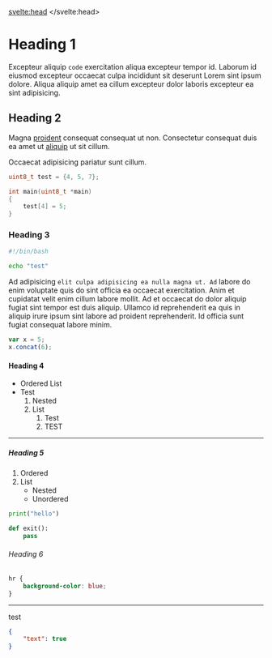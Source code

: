 <svelte:head>
	<title>PTR</title>
</svelte:head>

<script>
	import CodeEditor from "$lib/widgets/CodeEditor/CodeEditor.svelte";
	import CopyButton from "$lib/widgets/CodeEditor/CopyButton.svelte";
	import LineNumbers from "$lib/widgets/CodeEditor/LineNumbers.svelte";
	import CAD from "$lib/widgets/CAD/CAD.svelte";

	import "prismjs/prism.js";
	import "prismjs/components/prism-bash.js";
	import "prismjs/components/prism-c.js";
	import "prismjs/components/prism-cpp.js";
	import "prismjs/components/prism-json.js";
	import "prismjs/components/prism-python.js";

	let codeA = "let x = {\n\t\n}";
	let codeB = "{\n\t\n}";
</script>

# Heading 1

<CodeEditor lineNumbers={true} language="js" bind:code={codeA}/>

Excepteur aliquip `code` exercitation aliqua excepteur tempor id. Laborum id eiusmod excepteur occaecat culpa incididunt sit deserunt Lorem sint ipsum dolore. Aliqua aliquip amet ea cillum excepteur dolor laboris excepteur ea sint adipisicing.

<CodeEditor lineNumbers={true} language="json" bind:code={codeB}/>

## Heading 2

<CAD geometry="https://cdn.bojit.org/files/glb/BOJIT_V3.glb" />

Magna [proident](https://github.com) consequat consequat ut non. Consectetur consequat duis ea amet ut [aliquip](https://example.com) ut sit cillum.

<CAD geometry="https://cdn.bojit.org/files/glb/kinectIP.glb" />

Occaecat adipisicing pariatur sunt cillum.

<LineNumbers />
<CopyButton />

```c
uint8_t test = {4, 5, 7};

int main(uint8_t *main)
{
	test[4] = 5;
}
```

### Heading 3

<LineNumbers />
<CopyButton />

```bash
#!/bin/bash

echo "test"
```

Ad adipisicing `elit culpa adipisicing ea nulla magna ut. Ad` labore do enim voluptate quis do sint officia ea occaecat exercitation. Anim et cupidatat velit enim cillum labore mollit. Ad et occaecat do dolor aliquip fugiat sint tempor est duis aliquip. Ullamco id reprehenderit ea quis in aliquip irure ipsum sint labore ad proident reprehenderit. Id officia sunt fugiat consequat labore minim.

<LineNumbers />
<CopyButton />

```js
var x = 5;
x.concat(6);
```

#### Heading 4

- Ordered List
- Test
	1. Nested
	2. List
		1. Test
		2. TEST

---

##### Heading 5

1. Ordered
2. List
	- Nested
	- Unordered

<LineNumbers />
<CopyButton />

```python
print("hello")

def exit():
	pass
```

###### Heading 6

<CopyButton />

```css
hr {
	background-color: blue;
}
```

---

test

<LineNumbers />
<CopyButton />

```json
{
	"text": true
}
```
